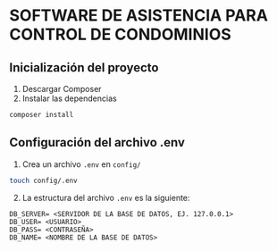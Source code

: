 # SOFTWARE DE ASISTENCIA PARA CONTROL DE CONDOMINIOS

## Inicialización del proyecto
1. Descargar Composer
2. Instalar las dependencias
```bash
composer install
```

## Configuración del archivo .env
1. Crea un archivo `.env` en `config/`
```bash
touch config/.env
```
2. La estructura del archivo `.env` es la siguiente:
```env
DB_SERVER= <SERVIDOR DE LA BASE DE DATOS, EJ. 127.0.0.1>
DB_USER= <USUARIO>
DB_PASS= <CONTRASEÑA>
DB_NAME= <NOMBRE DE LA BASE DE DATOS>
```